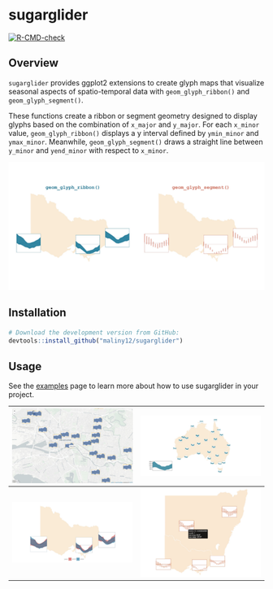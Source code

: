
<!-- README.md is generated from README.Rmd. Please edit that file -->

# sugarglider

<!-- badges: start -->

[![R-CMD-check](https://github.com/maliny12/sugarglider/actions/workflows/R-CMD-check.yaml/badge.svg)](https://github.com/maliny12/sugarglider/actions/workflows/R-CMD-check.yaml)

<!-- badges: end -->

## Overview

`sugarglider` provides ggplot2 extensions to create glyph maps that
visualize seasonal aspects of spatio-temporal data with
`geom_glyph_ribbon()` and `geom_glyph_segment()`.

These functions create a ribbon or segment geometry designed to display
glyphs based on the combination of `x_major` and `y_major`. For each
`x_minor` value, `geom_glyph_ribbon()` displays a y interval defined by
`ymin_minor` and `ymax_minor`. Meanwhile, `geom_glyph_segment()` draws a
straight line between `y_minor` and `yend_minor` with respect to
`x_minor`.

![](man/figures/ribbon-segment-plot.jpeg)

## Installation

``` r
# Download the development version from GitHub:
devtools::install_github("maliny12/sugarglider")
```

## Usage

See the
[examples](https://maliny12.github.io/sugarglider/articles/Examples.html)
page to learn more about how to use sugarglider in your project.

| [![Image 1](man/figures/leaflet-train.jpg)](https://maliny12.github.io/sugarglider/articles/sugarglider.html) |    [![Image 2](man/figures/legend_plot.jpeg)](https://maliny12.github.io/sugarglider/articles/Examples.html)    |
|:-------------------------------------------------------------------------------------------------------------:|:---------------------------------------------------------------------------------------------------------------:|
|   [![Image 3](man/figures/color-glyph.jpeg)](https://maliny12.github.io/sugarglider/articles/Examples.html)   | [![Image 4](man/figures/segment-girafe.jpeg)](https://maliny12.github.io/sugarglider/articles/sugarglider.html) |
